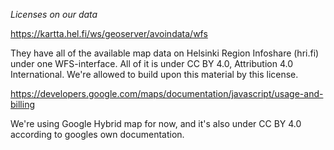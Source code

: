*Licenses on our data*

https://kartta.hel.fi/ws/geoserver/avoindata/wfs

They have all of the available map data on Helsinki Region Infoshare (hri.fi) under one WFS-interface.
All of it is under CC BY 4.0, Attribution 4.0 International. We're allowed to build upon this material by this license.

https://developers.google.com/maps/documentation/javascript/usage-and-billing

We're using Google Hybrid map for now, and it's also under CC BY 4.0 according to googles own documentation.
